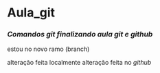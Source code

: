 # Aula_git
### *Comandos git finalizando aula git e github*
estou no novo ramo (branch)

alteração feita localmente
alteração feita no _github_
